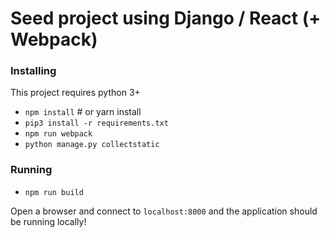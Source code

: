 # Seed project using Django / React (+ Webpack)

### Installing

This project requires python 3+

* `npm install` # or yarn install
* `pip3 install -r requirements.txt`
* `npm run webpack`
* `python manage.py collectstatic`

### Running
* `npm run build`

Open a browser and connect to `localhost:8000` and the application should be running locally!
